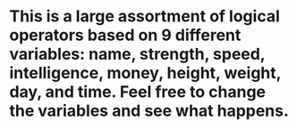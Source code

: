 # This is a large assortment of logical operators based on 9 different variables: name, strength, speed, intelligence, money, height, weight, day, and time. Feel free to change the variables and see what happens.
